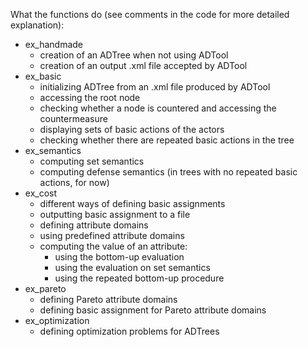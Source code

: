 What the functions do (see comments in the code for more detailed explanation):

- ex_handmade
  - creation of an ADTree when not using ADTool
  - creation of an output .xml file accepted by ADTool
- ex_basic
  - initializing ADTree from an .xml file produced by ADTool
  - accessing the root node
  - checking whether a node is countered and accessing the countermeasure
  - displaying sets of basic actions of the actors
  - checking whether there are repeated basic actions in the tree
- ex_semantics
  - computing set semantics
  - computing defense semantics (in trees with no repeated basic actions, for now)
- ex_cost
  - different ways of defining basic assignments
  - outputting basic assignment to a file
  - defining attribute domains
  - using predefined attribute domains
  - computing the value of an attribute:
    - using the bottom-up evaluation
    - using the evaluation on set semantics
    - using the repeated bottom-up procedure
- ex_pareto
  - defining Pareto attribute domains
  - defining basic assignment for Pareto attribute domains
- ex_optimization
  - defining optimization problems for ADTrees
